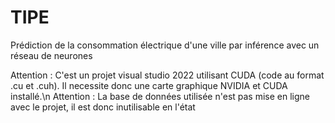 # TIPE
Prédiction de la consommation électrique d'une ville par inférence avec un réseau de neurones

Attention : C'est un projet visual studio 2022 utilisant CUDA (code au format .cu et .cuh). Il necessite donc une carte graphique NVIDIA et CUDA installé.\n
Attention : La base de données utilisée n'est pas mise en ligne avec le projet, il est donc inutilisable en l'état
